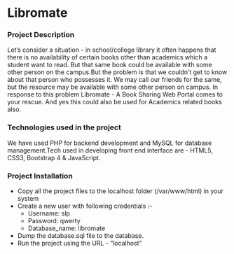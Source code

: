 # Libromate

### Project Description
Let’s consider a situation - in school/college library it often happens that there is no availability of certain books other than academics which a student want to read. But that same book could be available with some other person on the campus.But the problem is that we couldn’t get to know about that person who possesses it. We may call our friends for the same, but the resource may be available with some other person on campus.
In response to this problem Libromate - A Book Sharing Web Portal comes to your rescue. And yes this could also be used for Academics related books also.

### Technologies used in the project
We have used PHP for backend development and MySQL for database management.Tech used in developing front end interface are - HTML5, CSS3, Bootstrap 4 & JavaScript.

### Project Installation
* Copy all the project files to the localhost folder (/var/www/html) in your system
* Create a new user with following credentials :-
  * Username: slp
  * Password: qwerty
  * Database_name: libromate
* Dump the database.sql file to the database.
* Run the project using the URL - “localhost”
